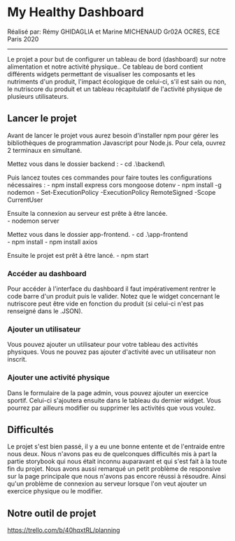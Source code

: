 # My Healthy Dashboard

Réalisé par:
Rémy GHIDAGLIA et Marine MICHENAUD
Gr02A OCRES, ECE Paris
2020

***

Le projet a pour but de configurer un tableau de bord (dashboard) sur notre alimentation et notre activité physique..
Ce tableau de bord contient différents widgets permettant de visualiser les composants et les nutriments d'un produit, l'impact écologique de celui-ci, s'il est sain ou non, le nutriscore du produit et un tableau récapitulatif de l'activité physique de plusieurs utilisateurs.

## Lancer le projet

Avant de lancer le projet vous aurez besoin d'installer npm pour gérer les bibliothèques de programmation Javascript pour Node.js.
Pour cela, ouvrez 2 terminaux en simultané.

Mettez vous dans le dossier backend :
    - cd .\backend\

Puis lancez toutes ces commandes pour faire toutes les configurations nécessaires :
    - npm install express cors mongoose dotenv
    - npm install -g nodemon
    - Set-ExecutionPolicy -ExecutionPolicy RemoteSigned -Scope CurrentUser

Ensuite la connexion au serveur est prête à être lancée.   
    - nodemon server

Mettez vous dans le dossier app-frontend.
    - cd .\app-frontend\
    - npm install
    - npm install axios

Ensuite le projet est prêt à être lancé.
    - npm start

### Accéder au dashboard
Pour accéder à l'interface du dashboard il faut impérativement rentrer le code barre d'un produit puis le valider.
Notez que le widget concernant le nutriscore peut être vide en fonction du produit (si celui-ci n'est pas renseigné dans le .JSON).

### Ajouter un utilisateur
Vous pouvez ajouter un utilisateur pour votre tableau des activités physiques.
Vous ne pouvez pas ajouter d'activité avec un utilisateur non inscrit.

### Ajouter une activité physique
Dans le formulaire de la page admin, vous pouvez ajouter un exercice sportif.
Celui-ci s'ajoutera ensuite dans le tableau du dernier widget.
Vous pourrez par ailleurs modifier ou supprimer les activités que vous voulez.

## Difficultés

Le projet s'est bien passé, il y a eu une bonne entente et de l'entraide entre nous deux.
Nous n'avons pas eu de quelconques difficultés mis à part la partie storybook qui nous était inconnu auparavant et qui s'est fait à la toute fin du projet.
Nous avons aussi remarqué un petit problème de responsive sur la page principale que nous n'avons pas encore réussi à résoudre. Ainsi qu'un problème de connexion au serveur lorsque l'on veut ajouter un exercice physique ou le modifier.

## Notre outil de projet
    
https://trello.com/b/40hqxtRL/planning